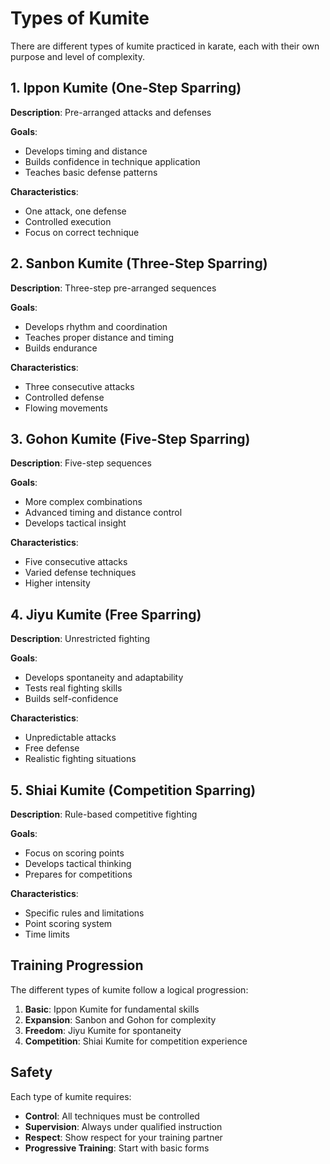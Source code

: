 # Types of Kumite

There are different types of kumite practiced in karate, each with their own purpose and level of complexity.

## 1. Ippon Kumite (One-Step Sparring)

**Description**: Pre-arranged attacks and defenses

**Goals**:
- Develops timing and distance
- Builds confidence in technique application
- Teaches basic defense patterns

**Characteristics**:
- One attack, one defense
- Controlled execution
- Focus on correct technique

## 2. Sanbon Kumite (Three-Step Sparring)

**Description**: Three-step pre-arranged sequences

**Goals**:
- Develops rhythm and coordination
- Teaches proper distance and timing
- Builds endurance

**Characteristics**:
- Three consecutive attacks
- Controlled defense
- Flowing movements

## 3. Gohon Kumite (Five-Step Sparring)

**Description**: Five-step sequences

**Goals**:
- More complex combinations
- Advanced timing and distance control
- Develops tactical insight

**Characteristics**:
- Five consecutive attacks
- Varied defense techniques
- Higher intensity

## 4. Jiyu Kumite (Free Sparring)

**Description**: Unrestricted fighting

**Goals**:
- Develops spontaneity and adaptability
- Tests real fighting skills
- Builds self-confidence

**Characteristics**:
- Unpredictable attacks
- Free defense
- Realistic fighting situations

## 5. Shiai Kumite (Competition Sparring)

**Description**: Rule-based competitive fighting

**Goals**:
- Focus on scoring points
- Develops tactical thinking
- Prepares for competitions

**Characteristics**:
- Specific rules and limitations
- Point scoring system
- Time limits

## Training Progression

The different types of kumite follow a logical progression:

1. **Basic**: Ippon Kumite for fundamental skills
2. **Expansion**: Sanbon and Gohon for complexity
3. **Freedom**: Jiyu Kumite for spontaneity
4. **Competition**: Shiai Kumite for competition experience

## Safety

Each type of kumite requires:
- **Control**: All techniques must be controlled
- **Supervision**: Always under qualified instruction
- **Respect**: Show respect for your training partner
- **Progressive Training**: Start with basic forms 